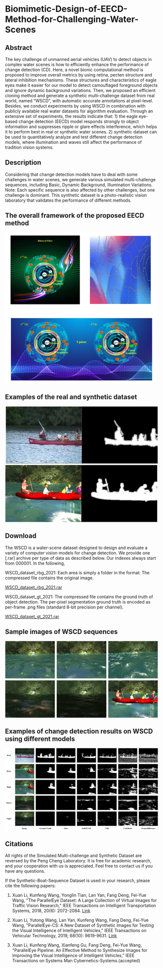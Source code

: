 # Biomimetic-Design-of-EECD-Method-for-Challenging-Water-Scenes

## Abstract

The key challenge of unmanned aerial vehicles (UAV) to detect objects in complex
water scenes is how to efficiently enhance the performance of change detection (CD).
Here, a novel bionic computational method is proposed to improve overall metrics
by using retina, pecten structure and lateral inhibition mechanisms. These structures
and characteristics of eagle eyes make it easier for our model to detect camouflaged
foreground objects and ignore dynamic background variations. Then, we proposed
an efficient cloning method and generate a synthetic multi-challenge dataset from real
world, named “WSCD”, with automatic accurate annotations at pixel-level. Besides,
we conduct experiments by using WSCD in combination with publicly available real
water datasets for algorithm evaluation. Through an extensive set of experiments, the
results indicate that: 1) the eagle eye-based change detection (EECD) model responds
strongly to object information and suppresses ripple or glare effects interference, which
helps it to perform best in real or synthetic water scenes. 2) synthetic dataset can
be used to quantitatively analyze and test different change detection models, where
illumination and waves still affect the performance of tradition vision systems.

## Description
Considering that change detection models have to deal with some challenges in water scenes, we generate various simulated multi-challenge sequences, 
including Basic, Dynamic Background, Illumination Variations. Note: Each specific sequence is also affected by other challenges, but one challenge is dominant.
This synthetic dataset is a photo-realistic vision laboratory that validates the performance of different methods.

## The overall framework of the proposed EECD method
![image](https://github.com/PC-Lab-Virtual-Reality/Biomimetic-Design-of-EECD-Method-for-Challenging-Water-Scenes/blob/main/Figure/fig1.jpg)

## Examples of the real and synthetic dataset
![image](https://github.com/PC-Lab-Virtual-Reality/Biomimetic-Design-of-EECD-Method-for-Challenging-Water-Scenes/blob/main/Figure/fig2.jpg)


## Download
The WSCD is a water-scene dataset designed to design and evaluate a variety of computer vision models for change detection.
We provide one [.rar] archive per type of data as described below. Our indexes always start from 000001. In the following,

WSCD_dataset_rbg_2021: Each area is simply a folder in the format: The compressed file contains the original image.

[WSCD_dataset_rbg_2021.rar](https://drive.google.com/file/d/1aNI2fUiC0U3NZ_5XAv7qVwIdm2RHrhPX/view?usp=sharing)

WSCD_dataset_gt_2021: The compressed file contains the ground truth of object detection. The per-pixel segmentation ground truth is encoded as per-frame .png files (standard 8-bit precision per channel).

[WSCD_dataset_gt_2021.rar](https://drive.google.com/file/d/1eUqWA3AenOuF58kuySkImw9JeU8HZLoK/view?usp=sharing)

## Sample images of WSCD sequences
![image](https://github.com/PC-Lab-Virtual-Reality/Biomimetic-Design-of-EECD-Method-for-Challenging-Water-Scenes/blob/main/Figure/fig3.jpg)

## Examples of change detection results on WSCD using different models
![image](https://github.com/PC-Lab-Virtual-Reality/Biomimetic-Design-of-EECD-Method-for-Challenging-Water-Scenes/blob/main/Figure/fig4.jpg)

## Citations
All rights of the Simulated Multi-challenge and Synthetic Dataset are reversed by the Peng Cheng Laboratory. It is free for academic research, and your cooperation with us is appreciated. Feel free to contact us if you have any questions.

If the Synthetic-Boat-Sequence Dataset is used in your research, please cite the following papers:

1. Xuan Li, Kunfeng Wang, Yonglin Tian, Lan Yan, Fang Deng, Fei-Yue Wang, "The ParallelEye Dataset: A Large Collection of Virtual Images for Traffic Vision Research," 
IEEE Transactions on Intelligent Transportation Systems, 2018, 20(6): 2072-2084. [Link](https://ieeexplore.ieee.org/document/8451919/)

2. Xuan Li, Yutong Wang, Lan Yan, Kunfeng Wang, Fang Deng, Fei-Yue Wang, "ParallelEye-CS: A New Dataset of Synthetic Images for Testing the Visual Intelligence of Intelligent Vehicles," IEEE Transactions on Vehicular Technology, 2019, 68(10): 9619-9631. [Link](https://ieeexplore.ieee.org/abstract/document/8807212)

3. Xuan Li, Kunfeng Wang, Xianfeng Gu, Fang Deng, Fei-Yue Wang, "ParallelEye Pipeline: An Effective Method to Synthesize Images for Improving the Visual
Intelligence of Intelligent Vehicles," IEEE Transactions on Systems Man Cybernetics-Systems.(accepted) 

